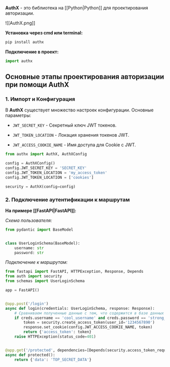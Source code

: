**AuthX** - это библиотека на [[Python|Python]] для проектирования авторизации. 

![[AuthX.png]]

**Установка через cmd или terminal:**

```Python
pip install authx
```

**Подключение в проект:**

```Python
import authx
```

## Основные этапы проектирования авторизации при помощи AuthX

### 1. Импорт и Конфигурация

В **AuthX** существует множество настроек конфигурации. Основные параметры:

- `JWT_SECRET_KEY` - Секретный ключ JWT токенов.

- `JWT_TOKEN_LOCATION` - Локация хранения токенов JWT.

- `JWT_ACCESS_COOKIE_NAME` - Имя доступа для Cookie с JWT.

```Python
from authx import AuthX, AuthXConfig

config = AuthXConfig()
config.JWT_SECRET_KEY = 'SECRET_KEY'
config.JWT_TOKEN_LOCATION = 'my_access_token'
config.JWT_TOKEN_LOCATION = ['cookies']

security = AuthX(config=config)
```

### 2. Подключение аутентификации к маршрутам

**На примере [[FastAPI|FastAPI]]:**

*Схема пользователя:*

```Python
from pydantic import BaseModel


class UserLoginSchema(BaseModel):
	username: str
	password: str
```

*Подключение к маршрутам:*

```Python
from fastapi import FastAPI, HTTPException, Response, Depends
from auth import security
from schemas import UserLoginSchema

app = FastAPI()


@app.post('/login')
async def login(credentials: UserLoginSchema, response: Response):
	# Сравниваем полученные данные с тем, что содержится в базе данных
	if creds.username == 'cool_username' and creds.password == 'strong_password':
		token = security.create_access_token(user_id='1234567890')
		response.set_cookie(config.JWT_ACCESS_COOKIE_NAME, token)
		return {'access_token': token}
	raise HTTPException(status_code=401)


@app.get('/protected', dependencies=[Depends(security.access_token_required)])
async def protected():
	return {'data': 'TOP_SECRET_DATA'}
```


